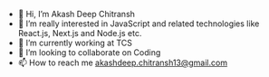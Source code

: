- 👋 Hi, I’m Akash Deep Chitransh
- 👀 I’m really interested in JavaScript and related technologies like React.js, Next.js and Node.js etc.
- 🌱 I’m currently working at TCS
- 💞️ I’m looking to collaborate on Coding
- 📫 How to reach me akashdeep.chitransh13@gmail.com

<!---
CodeChitra/CodeChitra is a ✨ special ✨ repository because its `README.md` (this file) appears on your GitHub profile.
You can click the Preview link to take a look at your changes.
--->
